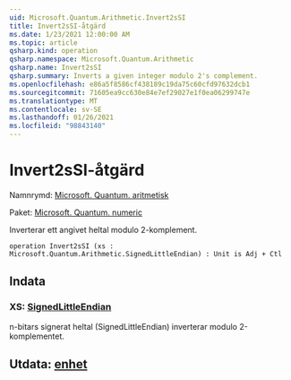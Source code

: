 ```yaml
---
uid: Microsoft.Quantum.Arithmetic.Invert2sSI
title: Invert2sSI-åtgärd
ms.date: 1/23/2021 12:00:00 AM
ms.topic: article
qsharp.kind: operation
qsharp.namespace: Microsoft.Quantum.Arithmetic
qsharp.name: Invert2sSI
qsharp.summary: Inverts a given integer modulo 2's complement.
ms.openlocfilehash: e86a5f8586cf438189c19da75c60cfd97632dcb1
ms.sourcegitcommit: 71605ea9cc630e84e7ef29027e1f0ea06299747e
ms.translationtype: MT
ms.contentlocale: sv-SE
ms.lasthandoff: 01/26/2021
ms.locfileid: "98843140"
---
```

# <a name="invert2ssi-operation"></a>Invert2sSI-åtgärd

Namnrymd: [Microsoft. Quantum. aritmetisk](xref:Microsoft.Quantum.Arithmetic)

Paket: [Microsoft. Quantum. numeric](https://nuget.org/packages/Microsoft.Quantum.Numerics)


Inverterar ett angivet heltal modulo 2-komplement.

```qsharp
operation Invert2sSI (xs : Microsoft.Quantum.Arithmetic.SignedLittleEndian) : Unit is Adj + Ctl
```


## <a name="input"></a>Indata

### <a name="xs--signedlittleendian"></a>XS: [SignedLittleEndian](xref:Microsoft.Quantum.Arithmetic.SignedLittleEndian)

n-bitars signerat heltal (SignedLittleEndian) inverterar modulo 2-komplementet.



## <a name="output--unit"></a>Utdata: [enhet](xref:microsoft.quantum.lang-ref.unit)

